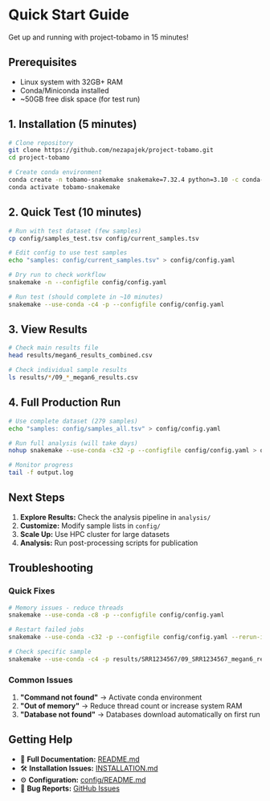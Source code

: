# Quick Start Guide

Get up and running with project-tobamo in 15 minutes!

## Prerequisites

- Linux system with 32GB+ RAM
- Conda/Miniconda installed
- ~50GB free disk space (for test run)

## 1. Installation (5 minutes)

```bash
# Clone repository
git clone https://github.com/nezapajek/project-tobamo.git
cd project-tobamo

# Create conda environment
conda create -n tobamo-snakemake snakemake=7.32.4 python=3.10 -c conda-forge -c bioconda
conda activate tobamo-snakemake
```

## 2. Quick Test (10 minutes)

```bash
# Run with test dataset (few samples)
cp config/samples_test.tsv config/current_samples.tsv

# Edit config to use test samples
echo "samples: config/current_samples.tsv" > config/config.yaml

# Dry run to check workflow
snakemake -n --configfile config/config.yaml

# Run test (should complete in ~10 minutes)
snakemake --use-conda -c4 -p --configfile config/config.yaml
```

## 3. View Results

```bash
# Check main results file
head results/megan6_results_combined.csv

# Check individual sample results
ls results/*/09_*_megan6_results.csv
```

## 4. Full Production Run

```bash
# Use complete dataset (279 samples)
echo "samples: config/samples_all.tsv" > config/config.yaml

# Run full analysis (will take days)
nohup snakemake --use-conda -c32 -p --configfile config/config.yaml > output.log 2>&1 &

# Monitor progress
tail -f output.log
```

## Next Steps

1. **Explore Results:** Check the analysis pipeline in `analysis/`
2. **Customize:** Modify sample lists in `config/`
3. **Scale Up:** Use HPC cluster for large datasets
4. **Analysis:** Run post-processing scripts for publication

## Troubleshooting

### Quick Fixes

```bash
# Memory issues - reduce threads
snakemake --use-conda -c8 -p --configfile config/config.yaml

# Restart failed jobs
snakemake --use-conda -c32 -p --configfile config/config.yaml --rerun-incomplete

# Check specific sample
snakemake --use-conda -c4 -p results/SRR1234567/09_SRR1234567_megan6_results.csv
```

### Common Issues

1. **"Command not found"** → Activate conda environment
2. **"Out of memory"** → Reduce thread count or increase system RAM
3. **"Database not found"** → Databases download automatically on first run

## Getting Help

- 📖 **Full Documentation:** [README.md](README.md)
- 🛠️ **Installation Issues:** [INSTALLATION.md](INSTALLATION.md)  
- ⚙️ **Configuration:** [config/README.md](config/README.md)
- 🐛 **Bug Reports:** [GitHub Issues](https://github.com/nezapajek/project-tobamo/issues)